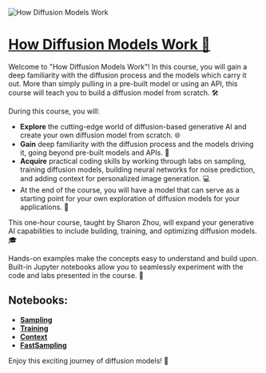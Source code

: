 ![How Diffusion Models Work](https://wordpress.deeplearning.ai/wp-content/uploads/2023/05/Diffusion-DeepLearning_Short_Courses_Campaign_1080.png)

# [How Diffusion Models Work 🚀](https://www.deeplearning.ai/short-courses/how-diffusion-models-work/)

Welcome to "How Diffusion Models Work"! In this course, you will gain a deep familiarity with the diffusion process and the models which carry it out. More than simply pulling in a pre-built model or using an API, this course will teach you to build a diffusion model from scratch. 🛠️

During this course, you will:

- **Explore** the cutting-edge world of diffusion-based generative AI and create your own diffusion model from scratch. 🌐
- **Gain** deep familiarity with the diffusion process and the models driving it, going beyond pre-built models and APIs. 🧠
- **Acquire** practical coding skills by working through labs on sampling, training diffusion models, building neural networks for noise prediction, and adding context for personalized image generation. 💻
- At the end of the course, you will have a model that can serve as a starting point for your own exploration of diffusion models for your applications. 🎯

This one-hour course, taught by Sharon Zhou, will expand your generative AI capabilities to include building, training, and optimizing diffusion models. 🎓

Hands-on examples make the concepts easy to understand and build upon. Built-in Jupyter notebooks allow you to seamlessly experiment with the code and labs presented in the course. 🚀

## Notebooks:
- **[Sampling](./1_sampling.ipynb)**
- **[Training](./2_training.ipynb)**
- **[Context](./3_context.ipynb)**
- **[FastSampling](./4_fastSampling.ipynb)**

Enjoy this exciting journey of diffusion models! 🚀

